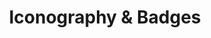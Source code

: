 ---
title: "Iconography & Badges"
contactURL: "https://calendly.com/hiretomsmith/hiretomsmith"
gallery:
  - src: "/images/portfolio/icons-badges/ant_icons_portfolio.jpg"
    lightbox: "/images/portfolio/icons-badges/ant_icons_portfolio.jpg"
    alt: ""
    video: false
  - src: "/images/portfolio/icons-badges/enginato_icons_portfolio.jpg"
    lightbox: "/images/portfolio/icons-badges/enginato_icons_portfolio.jpg"
    alt: ""
    video: false
  - src: "/images/portfolio/icons-badges/robot_icons_portfolio.jpg"
    lightbox: "/images/portfolio/icons-badges/robot_icons_portfolio.jpg"
    alt: ""
    video: false
  - src: "/images/portfolio/icons-badges/isecretshop-thumbnail.jpg"
    lightbox: "/images/portfolio/icons-badges/isecret-shop-badges.mp4"
    alt: ""
    video: true
overview: "Iconography is, in my opinion, the epitome of Graphic Design: the purely visual communication of concepts. They're one of my favorite things to design because each one is like a little illustration. So, in honor of all things iconography, I've currated some of my favorite sets from over the years for your enjoyment."
features:
  - "Illustration"
  - "Vector Illustration"
  - "Iconography"
  - "Adobe Illustrator"
  - "Graphic Design"
videoURL: ""
background: "Above, you'll see a set of ant icons, robot-themed icons for a 9gag-esc media site, achivement badges for an secret shopper platform, and an minimalistic set for an engineering platform. Quite the variety if I do say so myself! I have a soft spot for the ants--they were one of my first independent freelance projects, and they took absolutely forever to finish!"
challenge: "The challenge with icons is that they say what need to say (they shouldn't be supurfluous to the written text) and they all need to have an equal visual impact. That means really thinking about each and every mark you make, while also paying close attention to line weights, color choices, and the how the icons present next to each other."
---